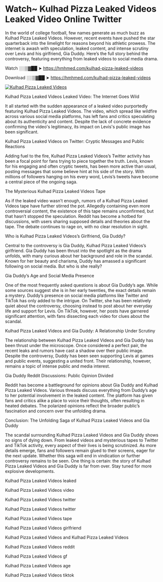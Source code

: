 # Watch~ Kulhad Pizza Leaked Videos Leaked Video Online Twitter

In the world of college football, few names generate as much buzz as Kulhad Pizza Leaked Videos. However, recent events have pushed the star quarterback into the limelight for reasons beyond his athletic prowess. The internet is awash with speculation, leaked content, and intense scrutiny over Levis and his girlfriend, Gia Duddy. Here’s the full story behind the controversy, featuring everything from leaked videos to social media drama.

Watch ░░▒▓██ ➤ https://hmhmed.com/kulhad-pizza-leaked-videos

Download ░░▒▓██ ➤ https://hmhmed.com/kulhad-pizza-leaked-videos

[![Kulhad Pizza Leaked Videos](https://i.imgur.com/dJHk4Zq.gif)](https://hmhmed.com/kulhad-pizza-leaked-videos)

Kulhad Pizza Leaked Videos Leaked Video: The Internet Goes Wild

It all started with the sudden appearance of a leaked video purportedly featuring Kulhad Pizza Leaked Videos. The video, which spread like wildfire across various social media platforms, has left fans and critics speculating about its authenticity and content. Despite the lack of concrete evidence confirming the video's legitimacy, its impact on Levis's public image has been significant.

Kulhad Pizza Leaked Videos on Twitter: Cryptic Messages and Public Reactions

Adding fuel to the fire, Kulhad Pizza Leaked Videos’s Twitter activity has been a focal point for fans trying to piece together the truth. Levis, known for his engaging and often cryptic tweets, has been more active than usual, posting messages that some believe hint at his side of the story. With millions of followers hanging on his every word, Levis’s tweets have become a central piece of the ongoing saga.

The Mysterious Kulhad Pizza Leaked Videos Tape

As if the leaked video wasn’t enough, rumors of a Kulhad Pizza Leaked Videos tape have further stirred the pot. Allegedly containing even more controversial content, the existence of this tape remains unconfirmed, but that hasn’t stopped the speculation. Reddit has become a hotbed for discussions, with users sharing supposed details and theories about the tape. The debate continues to rage on, with no clear resolution in sight.

Who is Kulhad Pizza Leaked Videos’s Girlfriend, Gia Duddy?

Central to the controversy is Gia Duddy, Kulhad Pizza Leaked Videos’s girlfriend. Gia Duddy has been thrust into the spotlight as the drama unfolds, with many curious about her background and role in the scandal. Known for her beauty and charisma, Duddy has amassed a significant following on social media. But who is she really?

Gia Duddy’s Age and Social Media Presence

One of the most frequently asked questions is about Gia Duddy’s age. While some sources suggest she is in her early twenties, the exact details remain a mystery. Duddy’s presence on social media platforms like Twitter and TikTok has only added to the intrigue. On Twitter, she has been relatively quiet about the controversy, choosing instead to post about her everyday life and support for Levis. On TikTok, however, her posts have garnered significant attention, with fans dissecting each video for clues about the scandal.

Kulhad Pizza Leaked Videos and Gia Duddy: A Relationship Under Scrutiny

The relationship between Kulhad Pizza Leaked Videos and Gia Duddy has been thrust under the microscope. Once considered a perfect pair, the recent leaks and rumors have cast a shadow over their public image. Despite the controversy, Duddy has been seen supporting Levis at games and public events, suggesting a united front. Their relationship, however, remains a topic of intense public and media interest.

Gia Duddy Reddit Discussions: Public Opinion Divided

Reddit has become a battleground for opinions about Gia Duddy and Kulhad Pizza Leaked Videos. Various threads discuss everything from Duddy’s age to her potential involvement in the leaked content. The platform has given fans and critics alike a place to voice their thoughts, often resulting in heated debates. The polarized opinions reflect the broader public’s fascination and concern over the unfolding drama.

Conclusion: The Unfolding Saga of Kulhad Pizza Leaked Videos and Gia Duddy

The scandal surrounding Kulhad Pizza Leaked Videos and Gia Duddy shows no signs of dying down. From leaked videos and mysterious tapes to Twitter and TikTok activity, every aspect of their lives is being scrutinized. As more details emerge, fans and followers remain glued to their screens, eager for the next update. Whether this saga will end in vindication or further controversy remains to be seen. One thing is certain: the story of Kulhad Pizza Leaked Videos and Gia Duddy is far from over. Stay tuned for more explosive developments.

Kulhad Pizza Leaked Videos leaked

Kulhad Pizza Leaked Videos video

Kulhad Pizza Leaked Videos twitter

Kulhad Pizza Leaked Videos twitter

Kulhad Pizza Leaked Videos tape

Kulhad Pizza Leaked Videos girlfriend

Kulhad Pizza Leaked Videos and Kulhad Pizza Leaked Videos

Kulhad Pizza Leaked Videos reddit

Kulhad Pizza Leaked Videos gf

Kulhad Pizza Leaked Videos age

Kulhad Pizza Leaked Videos tiktok